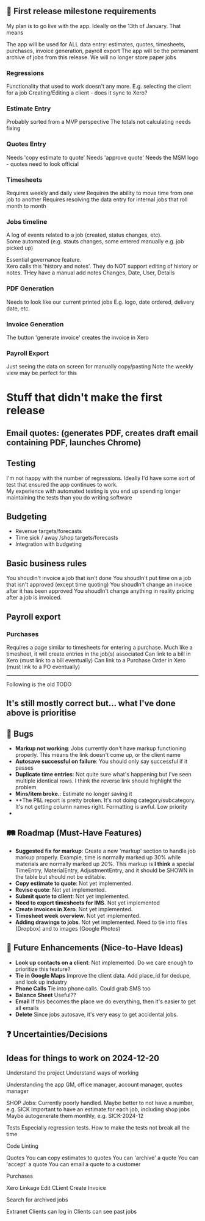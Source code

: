## 🐛 First release milestone requirements

My plan is to go live with the app.  Ideally on the 13th of January.  That means

The app will be used for ALL data entry: estimates, quotes, timesheets, purchases, invoice generation, payroll export
The app will be the permanent archive of jobs from this release.  We will no longer store paper jobs

### Regressions

Functionality that used to work doesn't any more.  E.g. selecting the client for a job
Creating/Editing a client - does it sync to Xero?

### Estimate Entry

Probably sorted from a MVP perspective
The totals not calculating needs fixing

### Quotes Entry

Needs 'copy estimate to quote'
Needs 'approve quote'
Needs the MSM logo - quotes need to look official

### Timesheets

Requires weekly and daily view
Requires the ability to move time from one job to another
Requires resolving the data entry for internal jobs that roll month to month


### Jobs timeline

 A log of events related to a job (created, status changes, etc).  
    Some automated (e.g. stauts changes, some entered manually e.g. job picked up)

Essential governance feature.  
Xero calls this 'history and notes'.  They do NOT support editing of history or notes.
THey have a manual add notes 
Changes, Date, User, Details

### PDF Generation

Needs to look like our current printed jobs
E.g. logo, date ordered, delivery date, etc.

### Invoice Generation

The button 'generate invoice' creates the invoice in Xero 

### Payroll Export

Just seeing the data on screen for manually copy/pasting
Note the weekly view may be perfect for this

# Stuff that didn't make the first release

## Email quotes: (generates PDF, creates draft email containing PDF, launches Chrome)
## Testing

I'm not happy with the number of regressions.  Ideally I'd have some sort of test that ensured the app continues to work.  
My experience with automated testing is you end up spending longer maintaining the tests than you do writing software


## Budgeting

* Revenue targets/forecasts
* Time sick / away /shop targets/forecasts
* Integration with budgeting

## Basic business rules
You shoudln't invoice a job that isn't done
You shoudln't put time on a job that isn't approved (except time quoting)
You shoudln't change an invoice after it has been approved
You shoudln't change anything in reality pricing after a job is invoiced.

## Payroll export

### Purchases

Requires a page similar to timesheets for entering a purchase.
Much like a timesheet, it will create entries in the job(s) associated
Can link to a bill in Xero (must link to a bill eventually)
Can link to a Purchase Order in Xero (must link to a PO eventually)

----
Following is the old TODO

It's still mostly correct but... what I've done above is prioritise  
----


## 🐛 Bugs

- **Markup not working**: Jobs currently don't have markup functioning properly.  This means the link doesn't come up, or the client name
- **Autosave successful on failure**: You should only say successful if it passes
- **Duplicate time entries**: Not quite sure what's happening but I've seen multiple identical rows.  I think the reverse link should highlight the problem
- **Mins/item broke.**:  Estimate no longer saving it
- **The P&L report is pretty broken.  It's not doing category/subcategory.  It's not getting column names right.  Formatting is awful.  Low priority
- 
## 🛤️ Roadmap (Must-Have Features)

- **Suggested fix for markup**: Create a new 'markup' section to handle job markup properly. Example, time is normally marked up 30% while materials are normally marked up 20%.  This markup is **I think** a special TimeEntry, MaterialEntry, AdjustmentEntry, and it should be SHOWN in the table but should not be editable.
- **Copy estimate to quote**: Not yet implemented.
- **Revise quote**: Not yet implemented.
- **Submit quote to client**: Not yet implemented.
- **Need to export timesheets for IMS**. Not yet implemented
- **Create invoices in Xero**. Not yet implemented.
- **Timesheet week overview**. Not yet implemented.
- **Adding drawings to jobs**. Not yet implemented.  Need to tie into files (Dropbox) and to images (Google Photos)

## 🚀 Future Enhancements (Nice-to-Have Ideas)

- **Look up contacts on a client**: Not implemented. Do we care enough to prioritize this feature?
- **Tie in Google Maps** Improve the client data.  Add place_id for dedupe, and look up industry 
- **Phone Calls** Tie into phone calls.  Could grab SMS too
- **Balance Sheet** Useful??
- **Email** If this becomes the place we do everything, then it's easier to get all emails  
- **Delete** Since jobs autosave, it's very easy to get accidental jobs.  

## ❓ Uncertainties/Decisions

## Ideas for things to work on 2024-12-20

Understand the project
Understand ways of working

Understanding the app
GM, office manager, account manager, quotes manager

SHOP Jobs:
    Currently poorly handled.
    Maybe better to not have a number, e.g. SICK
    Important to have an estimate for each job, including shop jobs
    Maybe autogenerate them monthly, e.g. SICK-2024-12

Tests
Especially regression tests.  How to make the tests not break all the time

Code Linting

Quotes
You can copy estimates to quotes
You can 'archive' a quote
You can 'accept' a quote
You can email a quote to a customer

Purchases

Xero Linkage
Edit CLient
Create Invoice

Search for archived jobs

Extranet
Clients can log in
Clients can see past jobs
